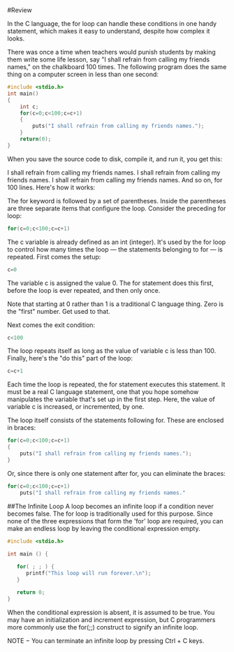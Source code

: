 #Review

In the C language, the for loop can handle these conditions in one handy statement, which makes it easy to understand, despite how complex it looks.

There was once a time when teachers would punish students by making them write some life lesson, say "I shall refrain from calling my friends names," on the chalkboard 100 times. The following program does the same thing on a computer screen in less than one second:

```c
#include <stdio.h>
int main()
{
    int c;
    for(c=0;c<100;c=c+1)
    {
        puts("I shall refrain from calling my friends names.");
    }
    return(0);
}
```

When you save the source code to disk, compile it, and run it, you get this:

I shall refrain from calling my friends names.
I shall refrain from calling my friends names.
I shall refrain from calling my friends names.
And so on, for 100 lines. Here's how it works:

The for keyword is followed by a set of parentheses. Inside the parentheses are three separate items that configure the loop. Consider the preceding for loop:
```c
for(c=0;c<100;c=c+1)
```

The c variable is already defined as an int (integer). It's used by the for loop to control how many times the loop — the statements belonging to for — is repeated. First comes the setup:
```c
c=0
```

The variable c is assigned the value 0. The for statement does this first, before the loop is ever repeated, and then only once.

Note that starting at 0 rather than 1 is a traditional C language thing. Zero is the "first" number. Get used to that.

Next comes the exit condition:
```c
c<100
```

The loop repeats itself as long as the value of variable c is less than 100. Finally, here's the "do this" part of the loop:
```c
c=c+1
```

Each time the loop is repeated, the for statement executes this statement. It must be a real C language statement, one that you hope somehow manipulates the variable that's set up in the first step. Here, the value of variable c is increased, or incremented, by one.

The loop itself consists of the statements following for. These are enclosed in braces:
```c
for(c=0;c<100;c=c+1)
{
    puts("I shall refrain from calling my friends names.");
}
```

Or, since there is only one statement after for, you can eliminate the braces:
```c
for(c=0;c<100;c=c+1)
    puts("I shall refrain from calling my friends names."
```

##The Infinite Loop
A loop becomes an infinite loop if a condition never becomes false. The for loop is traditionally used for this purpose. Since none of the three expressions that form the 'for' loop are required, you can make an endless loop by leaving the conditional expression empty.
```c
#include <stdio.h>
 
int main () {

   for( ; ; ) {
      printf("This loop will run forever.\n");
   }

   return 0;
}
```
When the conditional expression is absent, it is assumed to be true. You may have an initialization and increment expression, but C programmers more commonly use the for(;;) construct to signify an infinite loop.

NOTE − You can terminate an infinite loop by pressing Ctrl + C keys.
